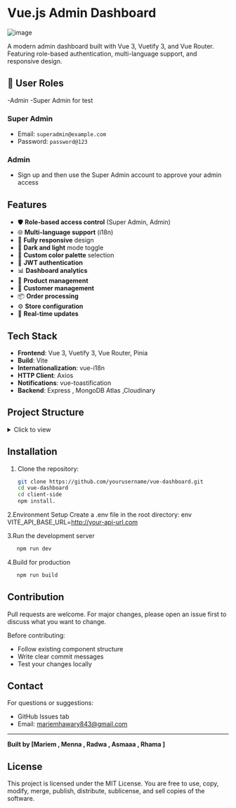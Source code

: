 # Vue.js Admin Dashboard

![image](https://github.com/user-attachments/assets/768970f4-3ad8-4c5b-a150-e4a68b86f07a)

A modern admin dashboard built with Vue 3, Vuetify 3, and Vue Router. Featuring role-based authentication, multi-language support, and responsive design.

## 👥 User Roles
-Admin 
-Super Admin
for test
### Super Admin  
- Email: `superadmin@example.com`  
- Password: `password@123`

### Admin  
- Sign up and then use the Super Admin account to approve your admin access

## Features

- 🛡️ **Role-based access control** (Super Admin, Admin)
- 🌐 **Multi-language support** (i18n)
- 📱 **Fully responsive** design
- 🎨 **Dark and light** mode toggle
- 🧩 **Custom color palette** selection
- 🔐 **JWT authentication**
- 📊 **Dashboard analytics**
- 🛒 **Product management**
- 👥 **Customer management**
- 📦 **Order processing**
- ⚙️ **Store configuration**
- 🔄 **Real-time updates**

## Tech Stack

- **Frontend**: Vue 3, Vuetify 3, Vue Router, Pinia
- **Build**: Vite
- **Internationalization**: vue-i18n
- **HTTP Client**: Axios
- **Notifications**: vue-toastification
- **Backend**: Express , MongoDB Atlas ,Cloudinary
  
## Project Structure
<details>
<summary>Click to view</summary>
src/
├── assets/          # Static assets
├── components/
│   ├── Shared/      # Common reusable components
│   ├── Settings/    # UI and user settings
│   ├── customers/   # Customer-related components
├── layouts/         # Layouts for public and private views
├── locales/         # Language translation files
├── router/          # App routing setup
├── store/           # Pinia store modules
├── styles/          # Global styles
├── utils/           # Helper functions
├── views/           # Main view components
└── App.vue          # App root component
</details>



## Installation

1. Clone the repository:
   ```sh
   git clone https://github.com/yourusername/vue-dashboard.git
   cd vue-dashboard
   cd client-side
   npm install.
   ```
 2.Environment Setup
   Create a .env file in the root directory:
   env
   VITE_API_BASE_URL=http://your-api-url.com

3.Run the development server
   ```sh
      npm run dev
   ```

4.Build for production
   ```sh
      npm run build
   ```


## Contribution

Pull requests are welcome. For major changes, please open an issue first to discuss what you want to change.

Before contributing:

- Follow existing component structure
- Write clear commit messages
- Test your changes locally

## Contact

For questions or suggestions:

- GitHub Issues tab
- Email: mariemhawary843@gmail.com

---

**Built by [Mariem , Menna , Radwa , Asmaaa , Rhama ]**

## License

This project is licensed under the MIT License.
You are free to use, copy, modify, merge, publish, distribute, sublicense, and sell copies of the software.

